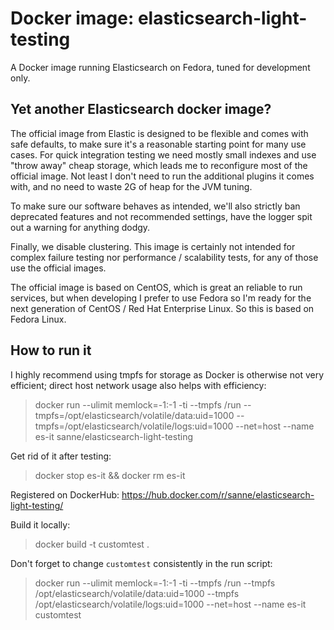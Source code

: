 # Docker image: elasticsearch-light-testing

A Docker image running Elasticsearch on Fedora, tuned for development only.

## Yet another Elasticsearch docker image?

The official image from Elastic is designed to be flexible and comes with safe defaults,
to make sure it's a reasonable starting point for many use cases.
For quick integration testing we need mostly small indexes and use "throw away" cheap storage, which leads me to reconfigure most of the official image.
Not least I don't need to run the additional plugins it comes with, and no need to waste 2G of heap for the JVM tuning.

To make sure our software behaves as intended, we'll also strictly ban deprecated features and not recommended settings, have the logger spit out a warning for anything dodgy.

Finally, we disable clustering. This image is certainly not intended for complex failure testing nor performance / scalability tests, for any of those use the official images.

The official image is based on CentOS, which is great an reliable to run services, but when developing I prefer to use Fedora so I'm ready for the next generation of CentOS / Red Hat Enterprise Linux. So this is based on Fedora Linux.

## How to run it

I highly recommend using tmpfs for storage as Docker is otherwise not very efficient; direct host network usage also helps with efficiency:

> docker run --ulimit memlock=-1:-1 -ti --tmpfs /run --tmpfs=/opt/elasticsearch/volatile/data:uid=1000 --tmpfs=/opt/elasticsearch/volatile/logs:uid=1000 --net=host --name es-it sanne/elasticsearch-light-testing

Get rid of it after testing:

> docker stop es-it && docker rm es-it

Registered on DockerHub: https://hub.docker.com/r/sanne/elasticsearch-light-testing/ 

Build it locally:

> docker build -t customtest .

Don't forget to change `customtest` consistently in the run script:

> docker run --ulimit memlock=-1:-1 -ti --tmpfs /run --tmpfs /opt/elasticsearch/volatile/data:uid=1000 --tmpfs /opt/elasticsearch/volatile/logs:uid=1000 --net=host --name es-it customtest


